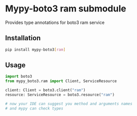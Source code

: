 # Mypy-boto3 ram submodule

Provides type annotations for boto3 ram service

## Installation

```bash
pip install mypy-boto3[ram]
```

## Usage

```python
import boto3
from mypy_boto3.ram import Client, ServiceResource

client: Client = boto3.client("ram")
resource: ServiceResource = boto3.resource("ram")

# now your IDE can suggest you method and arguments names
# and mypy can check types
```

